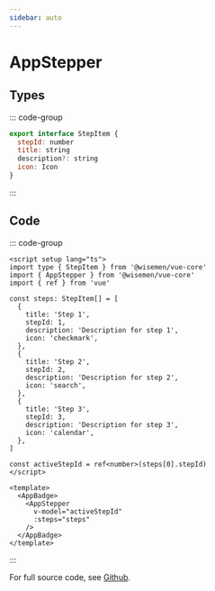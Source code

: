 ```yaml
---
sidebar: auto
---
```



# AppStepper

<!-- @include: ./app-stepper-meta.md -->

## Types

::: code-group
```js [StepItem]
export interface StepItem {
  stepId: number
  title: string
  description?: string
  icon: Icon
}

```
::: 

## Code

::: code-group
```vue [Usage]
<script setup lang="ts">
import type { StepItem } from '@wisemen/vue-core'
import { AppStepper } from '@wisemen/vue-core'
import { ref } from 'vue'

const steps: StepItem[] = [
  {
    title: 'Step 1',
    stepId: 1,
    description: 'Description for step 1',
    icon: 'checkmark',
  },
  {
    title: 'Step 2',
    stepId: 2,
    description: 'Description for step 2',
    icon: 'search',
  },
  {
    title: 'Step 3',
    stepId: 3,
    description: 'Description for step 3',
    icon: 'calendar',
  },
]

const activeStepId = ref<number>(steps[0].stepId)
</script>
  
<template>
  <AppBadge>
    <AppStepper
      v-model="activeStepId"
      :steps="steps"
    />
  </AppBadge>
</template>
```
:::

For full source code, see [Github](https://github.com/wisemen-digital/vue-core/blob/main/packages/components/src/components/stepper/AppStepper.vue).